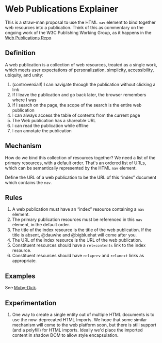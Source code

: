 # Web Publications Explainer

This is a straw-man proposal to use the HTML ```nav``` element to bind together web resources into a publication. Think of this as commentary on the ongoing work of the W3C Publishing Working Group, as it happens in the [Web Publications Repo](https://www.github.com/w3c/wpub)

## Definition

A web publication is a collection of web resources, treated as a single work, which meets user expectations of personalization, simplicity, accessibility, ubiquity, and unity:

1. (controversial!) I can navigate through the publication without clicking a link
2. If I leave the publication and go back later, the browser remembers where I was
3. If I search on the page, the scope of the search is the entire web publication
4. I can always access the table of contents from the current page
5. The Web publication has a shareable URL
6. I can read the publication while offline
7. I can annotate the publication

## Mechanism


How do we bind this collection of resources together? We need a list of the primary resources, with a default order. That's an ordered list of URLs, which can be semantically represented by the HTML ```nav``` element.

Define the URL of a web publication to be the URL of this “index” document which contains the ```nav```. 


## Rules

1. A web publication must have an “index” resource containing a ```nav``` element.
2. The primary publication resources must be referenced in this ```nav``` element, in the default order.
3. The title of the index resource is the title of the web publication. If the title is absent, @dauwhe and @bigbluehat will come after you. 
4. The URL of the index resource is the URL of the web publication.
5. Constituent resources should have a ```rel=contents``` link to the index resource.
6. Constituent resources should have ```rel=prev``` and ```rel=next``` links as appropriate.

## Examples

See [Moby-Dick](https://dauwhe.github.io/ZeroLabs/MobyDickNav/MobyDickNav.html).


## Experimentation

1. One way to create a single entity out of multiple HTML documents is to use the now-deprecated HTML Imports. We hope that some similar mechanism will come to the web platform soon, but there is still support (and a polyfill) for HTML imports. Ideally we'd place the imported content in shadow DOM to allow style encapsulation. 


